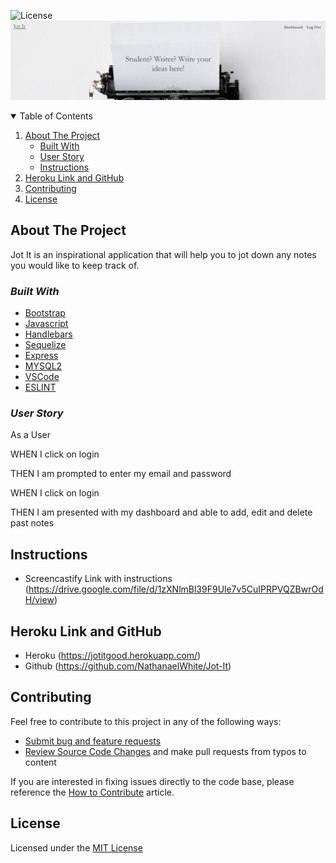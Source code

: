 ![License](https://img.shields.io/badge/License-MIT-blue)
![A screenshot of the web page](/public/assets/ss.png)

<details open="open">
  <summary>Table of Contents</summary>
  <ol>
    <li>
      <a href="#about-the-project">About The Project</a>
      <ul>
        <li><a href="#built-with">Built With</a></li>
         <li><a href="#user-story">User Story</a></li>
         <li> <a href="#instructions">Instructions</a></li>
      </ul>
    <li><a href="#heroku-link-and-github">Heroku Link and GitHub</a></li>
    <li><a href="#contributing">Contributing</a></li>
    <li><a href="#license">License</a></li>
  </ol>
</details>

## **About The Project**

Jot It is an inspirational application that will help you to jot down any notes you would like to keep track of.

### _Built With_

- [Bootstrap](https://getbootstrap.com)
- [Javascript](https://jquery.com)
- [Handlebars](https://handlebarsjs.com/)
- [Sequelize](http://sequelize.org/)
- [Express](https://expressjs.com/)
- [MYSQL2](https://www.npmjs.com/package/mysql2)
- [VSCode](https://code.visualstudio.com/)
- [ESLINT](https://www.npmjs.com/package/eslint)

### _User Story_

As a User

<p>WHEN I click on login</p>
<p>THEN I am prompted to enter my email and password</p>
<p>WHEN I click on login</p>
<p>THEN I am presented with my dashboard and able to add, edit and delete past notes</p>

## **Instructions**

- Screencastify Link with instructions (https://drive.google.com/file/d/1zXNlmBl39F9Ule7v5CuIPRPVQZBwrOdH/view)

## **Heroku Link and GitHub**

- Heroku (https://jotitgood.herokuapp.com/)
- Github (https://github.com/NathanaelWhite/Jot-It)

## **Contributing**

Feel free to contribute to this project in any of the following ways:

- [Submit bug and feature requests](https://github.com/NathanaelWhite/Jot-It/issues)
- [Review Source Code Changes](https://github.com/NathanaelWhite/Jot-It/pulls) and make pull requests from typos to content

If you are interested in fixing issues directly to the code base, please reference the [How to Contribute](https://github.com/microsoft/vscode/wiki/How-to-Contribute) article.

## **License**

Licensed under the [MIT License](https://github.com/NathanaelWhite/Jot-It/blob/main/LICENSE.txt)
